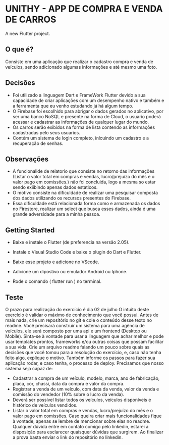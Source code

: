 # UNITHY - APP DE COMPRA E VENDA DE CARROS

A new Flutter project.

## O que é?

Consiste em uma aplicação que realizar o cadastro compra e venda de veículos, sendo adicionado algumas informações e até mesmo uma foto.

## Decisões

- Foi utilizado a linguagem Dart e FrameWork Flutter devido a sua capacidade de criar aplicações com um desempenho nativo e também e a ferramenta que eu venho estudando já há algum tempo.
- O Firebase foi escolhido para abrigar o dados gerados no aplicativo, por ser uma banco NoSQL e presente na forma de Cloud, o usuario poderá acessar e cadastrar as informações de qualquer lugar do mundo.
- Os carros serão exibidos na forma de lista contendo as informações cadastradas pelo seus usuarios.
- Contém um sistema de login completo, inlcuindo um cadastro e a recuperação de senhas.

## Observações

- A funcionalide de relatorio que consiste no retorno das informações (Listar o valor total em compras e vendas, lucro/prejuízo do mês e o valor pago em comissões.) não foi concluida, logo a mesma so estar sendo exiibindo apenas dados estaticos.
- O motivo consiste na dificuldade de realizar uma pesquisar composta dos dados utilizando os recursos presentes do Firebase.
- Essa dificuldade está relacionada forma como e armazenada os dados no Firestore, realizar um select que busca esses dados, ainda é uma grande adversidade para a minha pessoa.

## Getting Started

 - Baixe e instale o Flutter (de preferencia na versão 2.05). 
 
 - Instale o Visual Studio Code e baixe o plugin do Dart e Flutter.
 
 - Baixe esse projeto e adicione no VScode.
 
 - Adicione um dipostivo ou emulador Android ou Iphone.
 
 - Rode o comando  ( flutter run ) no terminal.
 
## Teste

O prazo para realização do exercício é dia 02 de julho
O intuito deste exercício é validar o máximo de conhecimento que você possui.
Antes de mais nada, crie um repositório no git e cole o conteúdo desse texto no readme.
Você precisará construir um sistema para uma agência de veículos, ele será composto por uma api e um frontend (Desktop ou Mobile).
Sinta-se à vontade para usar a linguagem que achar melhor e pode usar templates prontos, frameworks e/ou outras coisas que possam facilitar a sua vida.
Crie um arquivo readme falando um pouco sobre quais as decisões que você tomou para a resolução do exercício, e, caso não tenha feito algo, explique o motivo. Também informe os passos para fazer sua aplicação rodar, e caso tenha, o processo de deploy.
Precisamos que nosso sistema seja capaz de:
- Cadastrar a compra de um veículo, modelo, marca, ano de fabricação, placa, cor, chassi, data da compra e valor da compra.
- Registrar a venda de um veículo, com data da venda, valor da venda e comissão do vendedor (10% sobre o lucro da venda).
- Deverá ser possível listar todos os veículos, veículos disponíveis e histórico de veículos vendidos.
- Listar o valor total em compras e vendas, lucro/prejuízo do mês e o valor pago em comissões.
Caso queira criar mais funcionalidades fique à vontade, apenas se lembre de mencionar sobre elas no readme.
Qualquer dúvida entre em contato comigo pelo linkedin, estarei à disposição para esclarecer quaisquer dúvidas que surgirem.
Ao finalizar a prova basta enviar o link do repositório no linkedin. 
